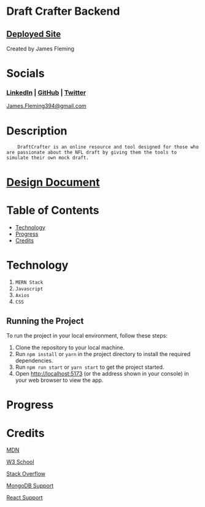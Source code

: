 # Draft Crafter Backend

## [Deployed Site]()
Created by James Fleming
# Socials

### [LinkedIn](https://www.linkedin.com/in/james--fleming/) | [GitHub](https://github.com/James-fleming394) | [Twitter](https://twitter.com/jflem394) 

James.Fleming394@gmail.com

# Description
        DraftCrafter is an online resource and tool designed for those who are passionate about the NFL draft by giving them the tools to simulate their own mock draft. 

# [Design Document](https://docs.google.com/document/d/17fX8nIbcCjZgDAbehvOOl6Dfl5FriTQflNYd4fYrr-Q/edit?usp=sharing)

# Table of Contents

- [Technology](#technology)
- [Progress](#Progress)
- [Credits](#credits)

# Technology

1. `MERN Stack`
2. `Javascript`
3. `Axios`
4. `CSS`

## Running the Project

To run the project in your local environment, follow these steps:

1. Clone the repository to your local machine.
2. Run `npm install` or `yarn` in the project directory to install the required dependencies.
3. Run `npm run start` or `yarn start` to get the project started.
4. Open [http://localhost:5173](http://localhost:5173) (or the address shown in your console) in your web browser to view the app.


# Progress


# Credits 

[MDN](https://developer.mozilla.org/en-US/)

[W3 School](https://www.w3schools.com/)

[Stack Overflow](https://stackoverflow.com/)

[MongoDB Support](https://www.mongodb.com/home)

[React Support](https://reactjs.org/community/support.html)